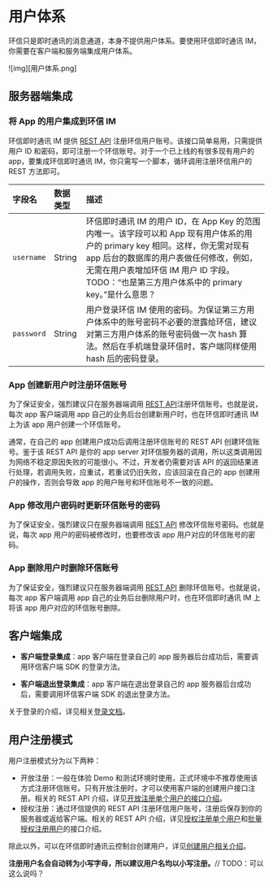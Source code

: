 #  用户体系

环信只是即时通讯的消息通道，本身不提供用户体系。要使用环信即时通讯 IM，你需要在客户端和服务端集成用户体系。

![img][用户体系.png]

## 服务器端集成

### 将 App 的用户集成到环信 IM

环信即时通讯 IM 提供 [REST API](/document/server-side/account_system.html#注册用户) 注册环信用户账号。该接口简单易用，只需提供用户 ID 和密码，即可注册一个环信账号。对于一个已上线的有很多现有用户的 app，要集成环信即时通讯 IM，你只需写一个脚本，循环调用注册环信用户的 REST 方法即可。

| 字段名  | 数据类型 | 描述                                                         |
| :------- | :------- | :----------------------------------------------------------- |
| `username` |  String   | 环信即时通讯 IM 的用户 ID，在 App Key 的范围内唯一。该字段可以和 App 现有用户体系的用户的 primary key 相同。这样，你无需对现有 app 后台的数据库的用户表做任何修改，例如，无需在用户表增加环信 IM 用户 ID 字段。TODO：“也是第三方用户体系中的 primary key。”是什么意思？ |
| `password` | String   | 用户登录环信 IM 使用的密码。为保证第三方用户体系中的账号密码不必要的泄露给环信，建议对第三方用户体系的账号密码做一次 hash 算法。然后在手机端登录环信时，客户端同样使用 hash 后的密码登录。 |

### App 创建新用户时注册环信账号

为了保证安全，强烈建议只在服务器端调用 [REST API](/document/server-side/account_system.html#注册用户)注册环信账号。也就是说，每次 app 客户端调用 app 自己的业务后台创建新用户时，也在环信即时通讯 IM 上为该 app 用户创建一个环信账号。

通常，在自己的 app 创建用户成功后调用注册环信账号的 REST API 创建环信账号。鉴于该 REST API 是你的 app server 对环信服务器的调用，所以这类调用因为网络不稳定原因失败的可能很小。不过，开发者仍需要对该 API 的返回结果进行处理，若调用失败，应重试，若重试仍旧失败，应该回滚在自己的 app 创建用户的操作，否则会导致 app 的用户账号和环信账号不一致的问题。

### App 修改用户密码时更新环信账号的密码

为了保证安全，强烈建议只在服务器端调用 [REST API](/document/server-side/account_system.html#修改用户密码) 修改环信账号密码。也就是说，每次 app 用户的密码被修改时，也要修改该 app 用户对应的环信账号的密码。

### App 删除用户时删除环信账号

为了保证安全，强烈建议只在服务器端调用 [REST API](/document/server-side/account_system.html#删除用户账号) 删除环信账号。也就是说，每次 app 客户端调用 app 自己的业务后台删除用户时，也在环信即时通讯 IM 上将该 app 用户对应的环信账号删除。

## 客户端集成

- **客户端登录集成**：app 客户端在登录自己的 app 服务器后台成功后，需要调用环信客户端 SDK 的登录方法。

- **客户端退出登录集成**：app 客户端在退出登录自己的 app 服务器后台成功后，需要调用环信客户端 SDK 的退出登录方法。

关于登录的介绍，详见相关[登录文档](/product/login.html)。

## 用户注册模式

用户注册模式分为以下两种：

- 开放注册：一般在体验 Demo 和测试环境时使用，正式环境中不推荐使用该方式注册环信账号。只有开放注册时，才可以使用客户端的创建用户接口注册。相关的 REST API 介绍，详见[开放注册单个用户的接口介绍](/document/server-side/account_system.html#开放注册单个用户)。
- 授权注册：通过环信提供的 REST API 注册环信用户账号，注册后保存到你的服务器或返给客户端。相关的 REST API 介绍，详见[授权注册单个用户](/document/server-side/account_system.html#授权注册单个用户)和[批量授权注册用户](/document/server-side/account_system.html#批量授权注册用户)的接口介绍。

除此以外，可以在环信即时通讯云控制台创建用户，详见[创建用户相关介绍](/product/enable_and_configure_IM.html#创建-im-用户)。
  
**注册用户名会自动转为小写字母，所以建议用户名均以小写注册。**// TODO：可以这么说吗？

